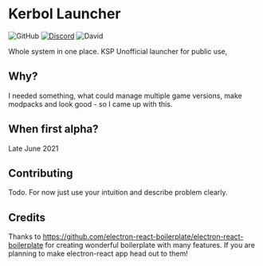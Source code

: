 # Kerbol Launcher
![GitHub](https://img.shields.io/github/license/Londek/kerbol-launcher?style=for-the-badge)
[![Discord](https://img.shields.io/discord/838044302419689482?logo=discord&logoColor=white&style=for-the-badge)](https://discord.gg/bCaTbeKEtS)
![David](https://img.shields.io/david/Londek/kerbol-launcher?style=for-the-badge)

Whole system in one place.
KSP Unofficial launcher for public use,

## Why?
I needed something, what could manage multiple game versions, make modpacks and look good - so I came up with this.

## When first alpha?
Late June 2021

## Contributing
Todo. For now just use your intuition and describe problem clearly.

## Credits
Thanks to https://github.com/electron-react-boilerplate/electron-react-boilerplate for creating wonderful boilerplate with many features.
If you are planning to make electron-react app head out to them!
